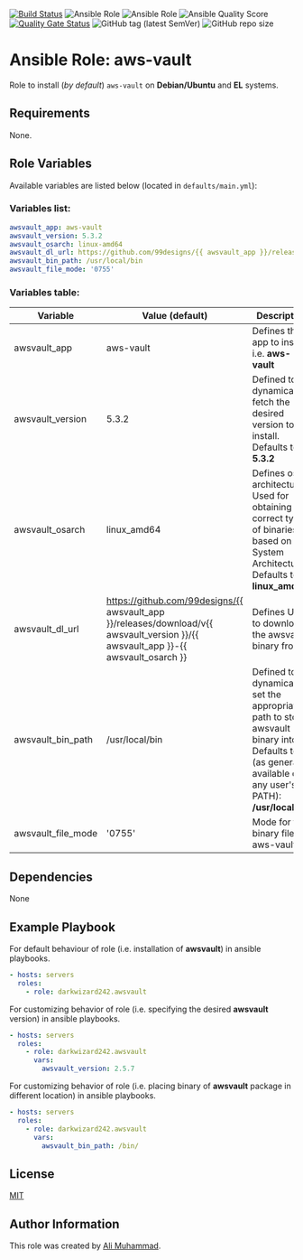 [![Build Status](https://travis-ci.com/darkwizard242/ansible-role-awsvault.svg?branch=master)](https://travis-ci.com/darkwizard242/ansible-role-awsvault) ![Ansible Role](https://img.shields.io/ansible/role/47488?color=dark%20green%20) ![Ansible Role](https://img.shields.io/ansible/role/d/47488?label=role%20downloads) ![Ansible Quality Score](https://img.shields.io/ansible/quality/47488?label=ansible%20quality%20score) [![Quality Gate Status](https://sonarcloud.io/api/project_badges/measure?project=ansible-role-awsvault&metric=alert_status)](https://sonarcloud.io/dashboard?id=ansible-role-awsvault) ![GitHub tag (latest SemVer)](https://img.shields.io/github/tag/darkwizard242/ansible-role-awsvault?label=release) ![GitHub repo size](https://img.shields.io/github/repo-size/darkwizard242/ansible-role-awsvault?color=orange&style=flat-square)

# Ansible Role: aws-vault

Role to install (_by default_) `aws-vault` on **Debian/Ubuntu** and **EL** systems.

## Requirements

None.

## Role Variables

Available variables are listed below (located in `defaults/main.yml`):

### Variables list:

```yaml
awsvault_app: aws-vault
awsvault_version: 5.3.2
awsvault_osarch: linux-amd64
awsvault_dl_url: https://github.com/99designs/{{ awsvault_app }}/releases/download/v{{ awsvault_version }}/{{ awsvault_app }}-{{ awsvault_osarch }}
awsvault_bin_path: /usr/local/bin
awsvault_file_mode: '0755'
```

### Variables table:

Variable           | Value (default)                                                                                                                      | Description
------------------ | ------------------------------------------------------------------------------------------------------------------------------------ | ----------------------------------------------------------------------------------------------------------------------------------------------------------
awsvault_app       | aws-vault                                                                                                                            | Defines the app to install i.e. **aws-vault**
awsvault_version   | 5.3.2                                                                                                                                | Defined to dynamically fetch the desired version to install. Defaults to: **5.3.2**
awsvault_osarch    | linux_amd64                                                                                                                          | Defines os architecture. Used for obtaining the correct type of binaries based on OS System Architecture. Defaults to: **linux_amd64**
awsvault_dl_url    | <https://github.com/99designs/{{> awsvault_app }}/releases/download/v{{ awsvault_version }}/{{ awsvault_app }}-{{ awsvault_osarch }} | Defines URL to download the awsvault binary from.
awsvault_bin_path  | /usr/local/bin                                                                                                                       | Defined to dynamically set the appropriate path to store awsvault binary into. Defaults to (as generally available on any user's PATH): **/usr/local/bin**
awsvault_file_mode | '0755'                                                                                                                               | Mode for the binary file of aws-vault.

## Dependencies

None

## Example Playbook

For default behaviour of role (i.e. installation of **awsvault**) in ansible playbooks.

```yaml
- hosts: servers
  roles:
    - role: darkwizard242.awsvault
```

For customizing behavior of role (i.e. specifying the desired **awsvault** version) in ansible playbooks.

```yaml
- hosts: servers
  roles:
    - role: darkwizard242.awsvault
      vars:
        awsvault_version: 2.5.7
```

For customizing behavior of role (i.e. placing binary of **awsvault** package in different location) in ansible playbooks.

```yaml
- hosts: servers
  roles:
    - role: darkwizard242.awsvault
      vars:
        awsvault_bin_path: /bin/
```

## License

[MIT](https://github.com/darkwizard242/ansible-role-awsvault/blob/master/LICENSE)

## Author Information

This role was created by [Ali Muhammad](https://www.linkedin.com/in/ali-muhammad-759791130/).
